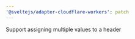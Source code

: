 ```yaml
---
'@sveltejs/adapter-cloudflare-workers': patch
---
```


Support assigning multiple values to a header
